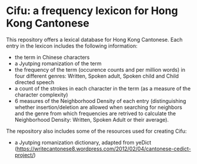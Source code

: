 # Cifu: a frequency lexicon for Hong Kong Cantonese

This repository offers a lexical database for Hong Kong Cantonese. Each entry in the lexicon includes the following information:
- the term in Chinese characters
- a Jyutping romanization of the term
- the frequency of the term (occurence counts and per million words) in four different genres: Written, Spoken adult, Spoken child and Child directed speech
- a count of the strokes in each character in the term (as a measure of the character complexity)
- 6 measures of the Neighborhood Density of each entry (distinguishing whether insertion/deletion are allowed when searching for neighbors and the genre from which frequencies are retrived to calculate the Neighborhood Density: Written, Spoken Adult or their average).

The repository also includes some of the resources used for creating Cifu:
- a Jyutping romanization dictionary, adapted from yeDict (https://writecantonese8.wordpress.com/2012/02/04/cantonese-cedict-project/)
